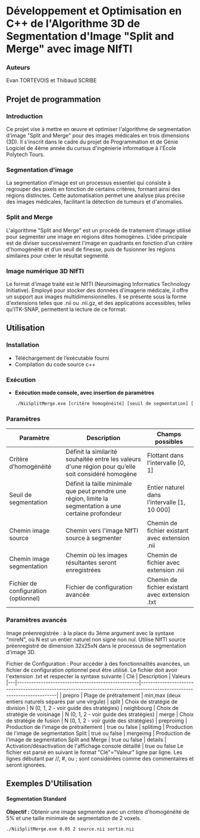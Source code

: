 # Développement et Optimisation en C++ de l'Algorithme 3D de Segmentation d'Image "Split and Merge" avec image NIfTI

### Auteurs
Evan TORTEVOIS et Thibaud SCRIBE

## Projet de programmation
### Introduction
Ce projet vise à mettre en œuvre et optimiser l'algorithme de segmentation d'image "Split and Merge" pour des images médicales en trois dimensions (3D). Il s'inscrit dans le cadre du projet de Programmation et de Génie Logiciel de 4ème année du cursus d'ingénierie informatique à l'École Polytech Tours.

### Segmentation d’image
La segmentation d'image est un processus essentiel qui consiste à regrouper des pixels en fonction de certains critères, formant ainsi des régions distinctes. Cette automatisation permet une analyse plus précise des images médicales, facilitant la détection de tumeurs et d'anomalies.

### Split and Merge
L'algorithme "Split and Merge" est un procédé de traitement d'image utilisé pour segmenter une image en régions dites homogènes. L'idée principale est de diviser successivement l'image en quadrants en fonction d'un critère d'homogénéité et d’un seuil de finesse, puis de fusionner les régions similaires pour créer le résultat segmenté.

### Image numérique 3D NIfTI
Le format d’image traité est le NIfTI (Neuroimaging Informatics Technology Initiative). Employé pour stocker des données d'imagerie médicale, il offre un support aux images multidimensionnelles. Il se présente sous la forme d'extensions telles que .nii ou .nii.gz, et des applications accessibles, telles qu'ITK-SNAP, permettent la lecture de ce format.

## Utilisation
### Installation
- Téléchargement de l’exécutable fourni
- Compilation du code source c++

### Exécution
- **Exécution mode console, avec insertion de paramètres**
  ```bash
  ./NiiSplitMerge.exe [critère homogénéité] [seuil de segmentation] [chemin image source] [chemin image segmentation]
  ```
### Paramètres
| Paramètre                    | Description                                       | Champs possibles
|---|---------------------------------------------------|-------------------------------------------------------------------------------------------------------------------------|
| Critère d’homogénéité | Définit la similarité souhaitée entre les valeurs d'une région pour qu’elle soit considéré homogène                  | Flottant dans l'intervalle [0, 1]
| Seuil de segmentation| Définit la taille minimale que peut prendre une région, limite la segmentation a une certaine profondeur | Entier naturel dans l'intervalle [1, 10 000]
| Chemin image source | Chemin vers l'image NIfTI source à segmenter | Chemin de fichier existant avec extension .nii
| Chemin image segmentation | Chemin où les images résultantes seront enregistrées | Chemin de fichier avec extension .nii
| Fichier de configuration (optionnel) | Fichier de configuration avancée | Chemin de fichier existant avec extension .txt

### Paramètres avancés

Image préenregistrée : à la place du 3ème argument avec la syntaxe "mireN", où N est un entier naturel non signé non nul. Utilise NIfTI source préenregistré de dimension 32x25xN dans le processus de segmentation d'image 3D.

Fichier de Configuration : Pour accéder à des fonctionnalités avancées, un fichier de configuration optionnel peut être utilisé. Le fichier doit avoir l'extension .txt et respecter la syntaxe suivante
| Clé                    | Description                                       | Valeurs
|---|---------------------------------------------------|-------------------------------------------------------------------------------------------------------------------------|
| prepro | Plage de prétraitement | min,max (deux entiers naturels séparés par une virgule)
| split | Choix de stratégie de division | N (0, 1, 2 - voir guide des stratégies)
| neighbourg | Choix de stratégie de voisinage | N (0, 1, 2 - voir guide des stratégies)
| merge | Choix de stratégie de fusion | N (0, 1, 2 - voir guide des stratégies)
| preproimg | Production de l'image de prétraitement | true ou false
| splitimg | Production de l'image de segmentation Split | true ou false
| mergeimg | Production de l'image de segmentation Split and Merge | true ou false
| details | Activation/désactivation de l'affichage console détaillé | true ou false
Le fichier est parsé en suivant le format "Clé"="Valeur" ligne par ligne. Les lignes débutant par //, #, ou ; sont considérées comme des commentaires et seront ignorées.

## Exemples D'Utilisation

#### Segmentation Standard
**Objectif :** Obtenir une image segmentée avec un critère d'homogénéité de 5% et une taille minimale de segmentation de 2 voxels.
```bash
./NiiSplitMerge.exe 0.05 2 source.nii sortie.nii
